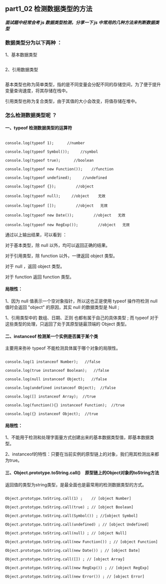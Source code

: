 ## part1_02 检测数据类型的方法

##### 面试题中经常会考 js 数据类型检测，分享一下 js 中常用的几种方法来判断数据类型

### 数据类型分为以下两种 ：

1、基本数据类型

```String、 Number、 Boolean、 Symbol、 Undefined、 Null 
```

2、引用数据类型

```Object、 Function、 Array、 Date...
```

基本类型也称为简单类型，指的是不同变量会分配不同的存储空间，为了便于提升变量查询速度，将其存储在栈中。

引用类型也称为复合类型，由于其值的大小会改变，将值存储在堆中。

### 怎么检测数据类型呢 ？

#### 一、typeof   检测数据类型的运算符

```console.log(typeof '');      //string

console.log(typeof 1);      //number

console.log(typeof Symbol());     //symbol

console.log(typeof true);      //boolean
 
console.log(typeof new Function());    //function

console.log(typeof undefined);     //undefined

console.log(typeof {});         //object

console.log(typeof null);     //object    无效

console.log(typeof []);         //object   无效

console.log(typeof new Date());         //object   无效

console.log(typeof new RegExp());         //object   无效
```


通过以上输出结果，可以看到 ：

对于基本类型，除 null 以外，均可以返回正确的结果。

对于引用类型，除 function 以外，一律返回 object 类型。

对于 null ，返回 object 类型。

对于 function 返回  function 类型。

#### 局限性：

1、因为 null 值表示一个空对象指针，所以这也正是使用 typeof 操作符检测 null 值时会返回 "object" 的原因，其实 null 的数据类型是 Null ; 

1、引用类型中的 数组、日期、正则 也都有属于自己的具体类型 ; 而 typeof 对于这些类型的处理，只返回了处于其原型链最顶端的 Object 类型。



#### 二、instanceof   检测某一个实例是否属于某个类


主要用来弥补 typeof 不能检测具体属于哪个对象的局限性。


```console.log("1" instanceof String);   //false

console.log(1 instanceof Number);   //false

console.log(true instanceof Boolean);   //false

console.log(null instanceof Object);   //false

console.log(undefined instanceof Object);  //false

console.log([] instanceof Array);  //true

console.log(function(){} instanceof Function);  //true

console.log({} instanceof Object);  //true
```

#### 局限性：

1、不能用于检测和处理字面量方式创建出来的基本数据类型值，即基本数据类型。

2、instanceof的特性：只要在当前实例的原型链上的对象，我们用其检测出来都为true。

#### 三、Object.prototype.toString.call()　原型链上的Object对象的toString方法

返回值的类型为string类型，是最全面也是最常用的检测数据类型的方式。


```Object.prototype.toString.call('') ;   // [object String]

Object.prototype.toString.call(1) ;    // [object Number]

Object.prototype.toString.call(true) ; // [object Boolean]

Object.prototype.toString.call(Symbol()) ; //[object Symbol]

Object.prototype.toString.call(undefined) ; // [object Undefined]

Object.prototype.toString.call(null) ; // [object Null]

Object.prototype.toString.call(new Function()) ; // [object Function]

Object.prototype.toString.call(new Date()) ; // [object Date]

Object.prototype.toString.call([]) ; // [object Array]

Object.prototype.toString.call(new RegExp()) ; // [object RegExp]

Object.prototype.toString.call(new Error()) ; // [object Error]
```







